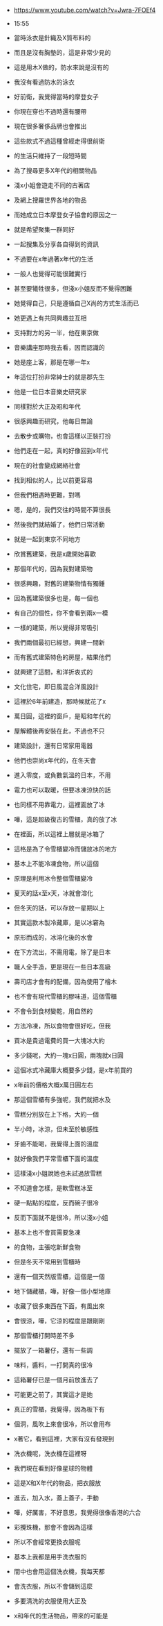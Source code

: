 - https://www.youtube.com/watch?v=Jwra-7FOEf4
- 15:55

- 當時泳衣是針織及X質布料的
- 而且是沒有胸墊的，這是非常少見的
- 這是用木X做的，防水來說是沒有的
- 我沒有看過防水的泳衣
- 好前衛，我覺得當時的摩登女子
- 你現在穿也不過時還有腰帶
- 現在很多奢侈品牌也會推出
- 這些款式不過這種曾經走得很前衛
- 的生活只維持了一段短時間
- 為了搜尋更多X年代的相關物品
- 淺x小姐會遊走不同的古著店
- 及網上搜羅世界各地的物品
- 而她成立日本摩登女子協會的原因之一
- 就是希望聚集一群同好
- 一起搜集及分享各自得到的資訊
- 不過要在x年過著x年代的生活
- 一般人也覺得可能很難實行
- 甚至要犧牲很多，但淺x小姐反而不覺得困難
- 她覺得自己，只是遵循自己X尚的方式生活而已
- 她更遇上有共同興趣並互相
- 支持對方的另一半，他在東京做
- 音樂講座那時我去看，因而認識的
- 她是座上客，那是在哪一年x
- 年這位打扮非常紳士的就是郡先生
- 他是一位日本音樂史研究家
- 同樣對於大正及昭和年代
- 很感興趣而研究，他每日無論
- 去散步或購物，也會這樣以正裝打扮
- 他們走在一起，真的好像回到x年代
- 現在的社會變成網絡社會
- 找到相似的人，比以前更容易
- 但我們相遇時更難，對嗎
- 嗯，是的，我們交往的時間不算很長
- 然後我們就結婚了，他們日常活動
- 就是一起到東京不同地方
- 欣賞舊建築，我是x歲開始喜歡
- 那個年代的，因為我對建築物
- 很感興趣，對舊的建築物情有獨鍾
- 因為舊建築很多也是，每一個也
- 有自己的個性，你不會看到兩x一模
- 一樣的建築，所以覺得非常吸引
- 我們兩個最初已經想，興建一間新
- 而有舊式建築特色的房屋，結果他們
- 就興建了這間，和洋折衷式的
- 文化住宅，即日風混合洋風設計
- 這裡於6年前建造，那時候就花了x
- 萬日圓，這裡的窗戶，是昭和年代的
- 屋解體後再安裝在此，不過也不只
- 建築設計，還有日常家用電器
- 他們也崇尚x年代的，在冬天會
- 進入零度，或負數氣溫的日本，不用
- 電力也可以取暖，但要冰凍涼快的話
- 也同樣不用靠電力，這裡面放了冰
- 嘩，這是超級復古的雪櫃，真的放了冰
- 在裡面，所以這裡上層就是冰箱了
- 這格是為了令雪櫃變冷而儲放冰的地方
- 基本上不能冷凍食物，所以這個
- 原理是利用冰令整個雪櫃變冷
- 夏天的話x至x天，冰就會溶化
- 但冬天的話，可以存放一星期以上
- 其實這款木製冷藏庫，是以冰窘為
- 原形而成的，冰溶化後的水會
- 在下方流出，不需用電，除了是日本
- 職人全手造，更是現在一些日本高級
- 壽司店才會有的配備，因為使用了檜木
- 也不會有現代雪櫃的膠味道，這個雪櫃
- 不會令到食材變乾，用自然的
- 方法冷凍，所以食物會很好吃，但我
- 買冰是貴過電費的買一大塊冰大約
- 多少錢呢，大約一塊x日圓，兩塊就x日圓
- 這個冰式冷藏庫大概要多少錢，是x年前買的
- x年前的價格大概x萬日圓左右
- 那這個雪櫃有多強呢，我們就把水及
- 雪糕分別放在上下格，大約一個
- 半小時，冰涼，但未至於敏感性
- 牙齒不能喝，我覺得上面的溫度
- 就好像我們平常雪櫃下面的溫度
- 這樣淺x小姐說她也未試過放雪糕
- 不知道會怎樣，是軟雪糕冰至
- 硬一點點的程度，反而碗子很冷
- 反而下面就不是很冷，所以淺x小姐
- 基本上也不會買需要急凍
- 的食物，主張吃新鮮食物
- 但是冬天不常用到雪櫃時
- 還有一個天然版雪櫃，這個是一個
- 地下儲藏櫃，嘩，好像一個小型地庫
- 收藏了很多東西在下面，有風出來
- 會很涼，嘩，它涼的程度是跟剛剛
- 那個雪櫃打開時差不多
- 擺放了一箱薯仔，還有一些調
- 味料，醬料，一打開真的很冷
- 這箱薯仔已是一個月前放進去了
- 可能更之前了，其實這才是她
- 真正的雪櫃，我覺得，因為板下有
- 個洞，風吹上來會很冷，所以會用布
- x著它，看到這裡，大家有沒有發現到
- 洗衣機呢，洗衣機在這裡呀
- 我們現在看到好像星球的物體
- 這是X和X年代的物品，把衣服放
- 進去，加入水，蓋上蓋子，手動
- 嘩，好厲害，不好意思，我覺得很像香港的六合
- 彩攪珠機，那會不會因為這樣
- 所以不會經常更換衣服呢
- 基本上我都是用手洗衣服的
- 間中也會用這個洗衣機，我每天都
- 會洗衣服，所以不會儲到這麼
- 多要清洗的衣服使用大正及
- x和年代的生活物品，帶來的可能是
